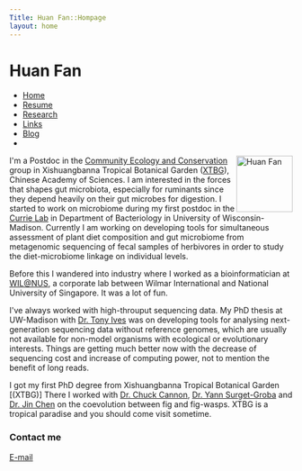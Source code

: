 ```yaml
---
Title: Huan Fan::Hompage
layout: home
---
```



  
  <h1 class="sitename">Huan Fan</h1>
  <ul class="nav pills">
  <li class="active"><a href="/"><i class="fa fa-home fa-fw"></i> Home</a></li>
  <li><a href="resume.html" title="Curriculumn Vitae"><i class="fa fa-book fa-fw"></i> Resume</a></li>
  <li><a href="research.html" title="Research"><i class="fa fa-flask fa-fw"></i> Research</a></li>
  <li><a href="links.html" title="Useful links"><i class="fa fa-suitcase fa-fw"></i> Links</a></li>
  <li><a href="/en/"><i class="fa fa-sitemap fa-fw"></i> Blog</a></li>
  <li><a href="README.html"><i class="fa fa-info-circle fa-fw"></i> </a></li>
</ul>


<img src="https://i0.wp.com/www.communityecologyconservation.com/wp-content/uploads/2019/08/FanHuan.jpeg" height="100" title="Huan Fan" align="right">

I'm a Postdoc in the [Community Ecology and Conservation](https://www.communityecologyconservation.com/) group in Xishuangbanna Tropical Botanical Garden ([XTBG](http://english.xtbg.cas.cn/)), Chinese Academy of Sciences. I am interested in the forces that shapes gut microbiota, especially for ruminants since they depend heavily on their gut microbes for digestion. I started to work on microbiome during my first postdoc in the [Currie Lab](https://currielab.wisc.edu/index.php) in Department of Bacteriology in University of Wisconsin-Madison. Currently I am working on developing tools for simultaneous assessment of plant diet composition and gut microbiome from metagenomic sequencing of fecal samples of herbivores in order to study the diet-microbiome linkage on individual levels.

Before this I wandered into industry where I worked as a bioinformatician at [WIL@NUS](https://wil-nus.sg/), a corporate lab between Wilmar International and National University of Singapore. It was a lot of fun. 
 
I've always worked with high-throuput sequencing data. My PhD thesis at UW-Madison with [Dr. Tony Ives](http://www.zoology.wisc.edu/faculty/ive/ive.html) was on developing tools for analysing next-generation sequencing data without reference genomes, which are usually not available for non-model organisms with ecological or evolutionary interests. Things are getting much better now with the decrease of sequencing cost and increase of computing power, not to mention the benefit of long reads.

I got my first PhD degree from Xishuangbanna Tropical Botanical Garden [(XTBG)] There I worked with [Dr. Chuck Cannon](http://www.ecologicalevolution.org/), [Dr. Yann Surget-Groba](http://www.surget-groba.ch/start.php) and [Dr. Jin Chen](http://eepai.groups.xtbg.cn/) on the coevolution between fig and fig-wasps. XTBG is a tropical paradise and you should come visit sometime. 


### Contact me
<a href="mailto: hfan22@wisc.edu"><i class="fa fa-envelope"></i> E-mail</a>    
